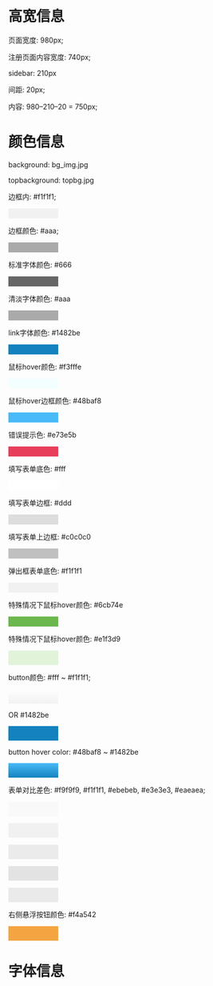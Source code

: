 <h1 id="">高宽信息</h1>

<p>页面宽度: 980px;</p>

<p>注册页面内容宽度: 740px;</p>

<p>sidebar: 210px</p>

<p>间距: 20px;</p>

<p>内容: 980&#8211;210&#8211;20 = 750px;</p>

<h1 id="">颜色信息</h1>

<p>background: bg_img.jpg</p>

<p>topbackground: topbg.jpg</p>

<p>边框内: #f1f1f1;<p class="test" style="width: 100px; height: 20px; background-color: #f1f1f1;"></p>
边框颜色: #aaa; <p class="test" style="width: 100px; height: 20px; background-color: #aaa;"></p>
标准字体颜色: #666 <p class="test" style="width: 100px; height: 20px; background-color: #666;"></p>
清淡字体颜色: #aaa <p class="test" style="width: 100px; height: 20px; background-color: #aaa;"></p>
link字体颜色: #1482be <p class="test" style="width: 100px; height: 20px; background-color: #1482be;"></p>
鼠标hover颜色: #f3fffe <p class="test" style="width: 100px; height: 20px; background-color: #f3fffe;"></p>
鼠标hover边框颜色: #48baf8 <p class="test" style="width: 100px; height: 20px; background-color: #48baf8;"></p>
错误提示色: #e73e5b <p class="test" style="width: 100px; height: 20px; background-color: #e73e5b;"></p>
填写表单底色: #fff <p class="test" style="width: 100px; height: 20px; background-color: #fff;"></p>
填写表单边框: #ddd <p class="test" style="width: 100px; height: 20px; background-color: #ddd;"></p>
填写表单上边框: #c0c0c0 <p class="test" style="width: 100px; height: 20px; background-color: #c0c0c0;"></p>
弹出框表单底色: #f1f1f1 <p class="test" style="width: 100px; height: 20px; background-color: #f1f1f1;"></p>
特殊情况下鼠标hover颜色: #6cb74e <p class="test" style="width: 100px; height: 20px; background-color: #6cb74e;"></p>
特殊情况下鼠标hover颜色: #e1f3d9 <p class="test" style="width: 100px; height: 29px; background-color: #e1f3d9;"></p>
button颜色: #fff ~ #f1f1f1; <p><p class="test" style="width: 100px; height: 29px; background: linear-gradient(#fff, #f1f1f1);  "></p>
OR #1482be <p class="test" style="width: 100px; height : 29px; background-color: #1482be;"></p></p>
button hover color: #48baf8 ~ #1482be <p class="test" style="width: 100px; height: 29px; background: linear-gradient(#48baf8, #1482be);"></p>
表单对比差色: #f9f9f9, #f1f1f1, #ebebeb, #e3e3e3, #eaeaea;
<p class="test" style="width: 100px; height : 29px; background-color: #f9f9f9;"></p>
<p class="test" style="width: 100px; height : 29px; background-color: #f1f1f1;"></p>
<p class="test" style="width: 100px; height : 29px; background-color: #ebebeb;"></p>
<p class="test" style="width: 100px; height : 29px; background-color: #e3e3e3;"></p>
<p class="test" style="width: 100px; height : 29px; background-color: #eaeaea;"></p>
右侧悬浮按钮颜色: #f4a542<p class="test" style="width: 100px; height : 29px; background-color: #f4a542;"></p></p>

<h1 id="">字体信息</h1>

